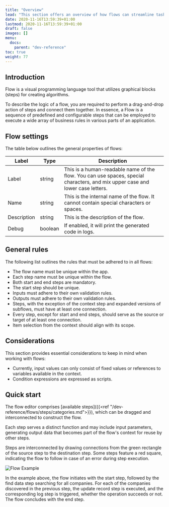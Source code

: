```yaml
---
title: "Overview"
lead: "This section offers an overview of how flows can streamline tasks that would typically be accomplished with scripts, offering a more straightforward approach."
date: 2020-11-16T13:59:39+01:00
lastmod: 2020-11-16T13:59:39+01:00
draft: false
images: []
menu:
  docs:
    parent: "dev-reference"
toc: true
weight: 77
---
```


## **Introduction**

Flow is a visual programming language tool that utilizes graphical blocks (steps) for creating algorithms.

To describe the logic of a flow, you are required to perform a drag-and-drop action of steps and connect them together. In essence, a Flow is a sequence of predefined and configurable steps that can be employed to execute a wide array of business rules in various parts of an application.

## **Flow settings**

The table below outlines the general properties of flows:

| Label        | Type                        | Description                                                  |
| ------------ | --------------------------- | ------------------------------------------------------------ |
| Label        |  string                     | This is a human-readable name of the flow. You can use spaces, special characters, and mix upper case and lower case letters. |
| Name         |  string                     | This is the internal name of the flow. It cannot contain special characters or spaces. |
| Description  |  string                     | This is the description of the flow.                         |
| Debug        |  boolean                    | If enabled, it will print the generated code in logs.        |

## **General rules**

The following list outlines the rules that must be adhered to in all flows:

- The flow name must be unique within the app.
- Each step name must be unique within the flow.
- Both start and end steps are mandatory.
- The start step should be unique.
- Inputs must adhere to their own validation rules.
- Outputs must adhere to their own validation rules.
- Steps, with the exception of the context step and expanded versions of subflows, must have at least one connection.
- Every step, except for start and end steps, should serve as the source or target of at least one connection.
- Item selection from the context should align with its scope.

## **Considerations**

This section provides essential considerations to keep in mind when working with flows:

- Currently, input values can only consist of fixed values or references to variables available in the context.
- Condition expressions are expressed as scripts.

## **Quick start**

The flow editor comprises [available steps]({{<ref "/dev-reference/flows/steps/categories.md">}}), which can be dragged and interconnected to construct the flow.

Each step serves a distinct function and may include input parameters, generating output data that becomes part of the flow's context for reuse by other steps.

Steps are interconnected by drawing connections from the green rectangle of the source step to the destination step. Some steps feature a red square, indicating the flow to follow in case of an error during step execution.

![Flow Example](/slingrDoc/images/vendor/flows/quickstart_sample.png)

In the example above, the flow initiates with the start step, followed by the find data step searching for all companies. For each of the companies discovered in the previous step, the update record step is executed, and the corresponding log step is triggered, whether the operation succeeds or not. The flow concludes with the end step.
